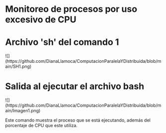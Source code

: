 # Monitoreo de procesos por uso excesivo de CPU
<h1>Archivo 'sh' del comando 1</h1>
![](https://github.com/DianaLlamoca/ComputacionParalelaYDistribuida/blob/main/SH1.png)

<h1>Salida al ejecutar el archivo bash</h1>
![](https://github.com/DianaLlamoca/ComputacionParalelaYDistribuida/blob/main/Imagen1.png)
<p>Este comando muestra el proceso que se está ejecutando, además del porcentaje de CPU que este utiliza.</p>
